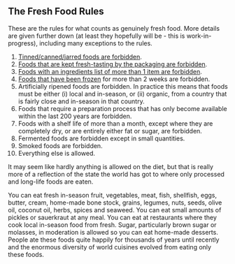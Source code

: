 <a name="fresh_rules"></a>
## The Fresh Food Rules

These are the rules for what counts as genuinely fresh food. More details are given further down (at least they hopefully will be - this is work-in-progress), including many exceptions to the rules.

1. [Tinned/canned/jarred foods are forbidden][tinned].
1. [Foods that are kept fresh-tasting by the packaging are forbidden][packaging].
1. [Foods with an ingredients list of more than 1 item are forbidden][ingredients].
1. [Foods that have been frozen][frozen] for more than 2 weeks are forbidden.
1. Artificially ripened foods are forbidden. In practice this means that foods must be either (i) local and in-season, or (ii) organic, from a country that is fairly close and in-season in that country.
1. Foods that require a preparation process that has only become available within the last 200 years are forbidden.
1. Foods with a shelf life of more than a month, except where they are completely dry, or are entirely either fat or sugar, are forbidden.
1. Fermented foods are forbidden except in small quantities. 
1. Smoked foods are forbidden.
1. Everything else is allowed.

It may seem like hardly anything is allowed on the diet, but that is really more of a reflection of the state the world has got to where only processed and long-life foods are eaten.

You can eat fresh in-season fruit, vegetables, meat, fish, shellfish, eggs, butter, cream, home-made bone stock, grains, legumes, nuts, seeds, olive oil, coconut oil, herbs, spices and seaweed. You can eat small amounts of pickles or sauerkraut at any meal. You can eat at restaurants where they cook local in-season food from fresh. Sugar, particularly brown sugar or molasses, in moderation is allowed so you can eat home-made desserts. People ate these foods quite happily for thousands of years until recently and the enormous diversity of world cuisines evolved from eating only these foods.


[tinned]: #tinned
[packaging]: #packaging
[ingredients]: #ingredients
[frozen]: #frozen

